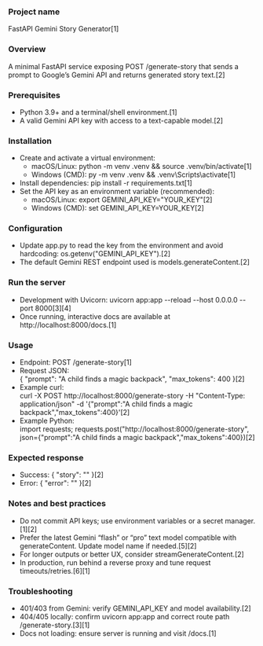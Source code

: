 
### Project name

FastAPI Gemini Story Generator[1]

### Overview

A minimal FastAPI service exposing POST /generate-story that sends a prompt to Google’s Gemini API and returns generated story text.[2]

### Prerequisites

- Python 3.9+ and a terminal/shell environment.[1]
- A valid Gemini API key with access to a text-capable model.[2]

### Installation

- Create and activate a virtual environment:  
  - macOS/Linux: python -m venv .venv && source .venv/bin/activate[1]
  - Windows (CMD): py -m venv .venv && .venv\Scripts\activate[1]
- Install dependencies: pip install -r requirements.txt[1]
- Set the API key as an environment variable (recommended):  
  - macOS/Linux: export GEMINI_API_KEY="YOUR_KEY"[2]
  - Windows (CMD): set GEMINI_API_KEY=YOUR_KEY[2]

### Configuration

- Update app.py to read the key from the environment and avoid hardcoding: os.getenv("GEMINI_API_KEY").[2]
- The default Gemini REST endpoint used is models.generateContent.[2]

### Run the server

- Development with Uvicorn: uvicorn app:app --reload --host 0.0.0.0 --port 8000[3][4]
- Once running, interactive docs are available at http://localhost:8000/docs.[1]

### Usage

- Endpoint: POST /generate-story[1]
- Request JSON:  
  { "prompt": "A child finds a magic backpack", "max_tokens": 400 }[2]
- Example curl:  
  curl -X POST http://localhost:8000/generate-story -H "Content-Type: application/json" -d '{"prompt":"A child finds a magic backpack","max_tokens":400}'[2]
- Example Python:  
  import requests; requests.post("http://localhost:8000/generate-story", json={"prompt":"A child finds a magic backpack","max_tokens":400})[2]

### Expected response

- Success: { "story": "<generated text>" }[2]
- Error: { "error": "<upstream error text>" }[2]

### Notes and best practices

- Do not commit API keys; use environment variables or a secret manager.[1][2]
- Prefer the latest Gemini “flash” or “pro” text model compatible with generateContent. Update model name if needed.[5][2]
- For longer outputs or better UX, consider streamGenerateContent.[2]
- In production, run behind a reverse proxy and tune request timeouts/retries.[6][1]

### Troubleshooting

- 401/403 from Gemini: verify GEMINI_API_KEY and model availability.[2]
- 404/405 locally: confirm uvicorn app:app and correct route path /generate-story.[3][1]
- Docs not loading: ensure server is running and visit /docs.[1]

